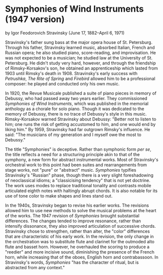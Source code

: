 # Symphonies of Wind Instruments (1947 version)
by Igor Feodorovich Stravinsky (June 17, 1882&ndash;April 6, 1971)

Stravinsky's father sung bass at the major opera house of St. Petersburg. Through his father, Stravinsky learned music, absorbed Italian, French and Russian opera; he also studied piano, score-reading, and improvisation. He was not expected to be a musician; he studied law at the University of St. Petersburg.  He didn't study very hard, however, and through the friendship of Rimsky-Korsakov's son, he obtained an apprenticeship which lasted from 1903 until Rimsky's death in 1908. Stravinsky's early success with *Petrushka*, *The Rite of Spring* and *Firebird* allowed him to be a professional composer: he played and conducted only his own music.

In 1920, the Revue Musicale published a suite of piano pieces in memory of Debussy, who had passed away two years earlier. They commissioned *Symphonies of Wind Instruments*, which was published in the memorial anthology as a chorale for solo piano. Though it was dedicated to the memory of Debussy, there is no trace of Debussy's style in this music. Rimsky-Korsakov warned Stravinsky about Debussy: "Better not to listen to him; one runs the risk of getting accustomed to him, and one would end by liking him." By 1959, Stravinsky had far outgrown Rimsky's influence. He said: "The musicians of my generation and I myself owe the most to Debussy."

The title "Symphonies" is deceptive. Rather than symphonic form *per se*, the title reflects a need for a structuring principle akin to that of the symphony, a new form for abstract instrumental works. Most of Stravinsky's orchestral work to this point had been suites and rearrangements from stage works, not "pure" or "abstract" music. *Symphonies* typifies Stravinsky's "Russian" phase, though there is a very slight foreshadowing of neoclassical idioms; a "classicising tendency" that is not yet doctrine. The work uses modes to replace traditional tonality and contrasts mobile articulated eighth notes with haltingly abrupt chords. It is also notable for its use of tone color to make shapes and lines stand out. 

In the 1940s, Stravinsky began to revise his earlier works. The revisions allowed him to use new methods to solve the musical problems at the heart of the works.  The 1947 revision of *Symphonies* brought substantial differences. The changes tended to improve resonance, rather than intensify dissonance, they also improved articulation of successive chords. Stravinsky chose to strengthen, rather than alter, the "color" differences that are characteristic of his early work. In the revision, the only change in the orchestration was to substitute flute and clarinet for the outmoded alto flute and basset horn. However, he overhauled the scoring to produce a "reedier" and more incisive sound, diminishing the presence of the French horn, while increasing that of the oboes, English horn and contrabassoon. In Stravinsky's words, *Symphonies* "has the character of ritual, but is abstracted from any context." 
